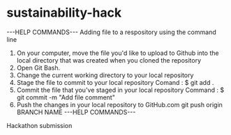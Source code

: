 
# sustainability-hack

---HELP COMMANDS---
Adding file to a respository using the command line

1. On your computer, move the file you'd like to upload to Github into the local directory that was created when you cloned the repository
2. Open Git Bash.
3. Change the current working directory to your local repository
4. Stage the file to commit to your local repository 
   Comand : $ git add .
5. Commit the file that you've staged in your local repository
   Command : $ git commit -m "Add file comment"
6. Push the changes in your local repository to GitHub.com
   git push origin BRANCH NAME
---HELP COMMANDS---

Hackathon submission
